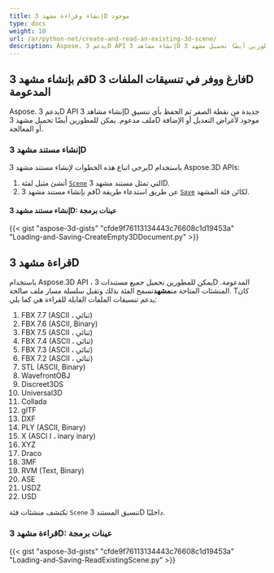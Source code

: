 ```yaml
---
title: إنشاء وقراءة مشهد 3D موجود
type: docs
weight: 10
url: /ar/python-net/create-and-read-an-existing-3d-scene/
description: Aspose. يدعم 3D API إنشاء مشاهد 3D جديدة من نقطة الصفر ثم الحفظ بأي تنسيق ملف مدعوم. يمكن للمطورين أيضًا تحميل مشهد 3D موجود لأغراض التعديل أو الإضافة أو المعالجة.
---
```

##  **قم بإنشاء مشهد 3D فارغ ووفر في تنسيقات الملفات 3D المدعومة**
Aspose. يدعم 3D API إنشاء مشاهد 3D جديدة من نقطة الصفر ثم الحفظ بأي تنسيق ملف مدعوم. يمكن للمطورين أيضًا تحميل مشهد 3D موجود لأغراض التعديل أو الإضافة أو المعالجة.
###  **إنشاء مستند مشهد 3D**
يرجى اتباع هذه الخطوات لإنشاء مستند مشهد 3D باستخدام Aspose.3D APIs:

1. أنشئ مثيل لفئة [`Scene`](https://reference.aspose.com/3d/net/aspose.threed/scene) التي تمثل مستند مشهد 3D.
1. قم بإنشاء مستند مشهد 3D عن طريق استدعاء طريقة [`Save`](https://reference.aspose.com/3d/net/aspose.threed/scene/methods/save) لكائن فئة المشهد.
####  **إنشاء مستند مشهد 3D: عينات برمجة**


{{< gist "aspose-3d-gists" "cfde9f76113134443c76608c1d19453a" "Loading-and-Saving-CreateEmpty3DDocument.py" >}}
##  **قراءة مشهد 3D**
باستخدام Aspose.3D API ، يمكن للمطورين تحميل جميع مستندات 3D المدعومة. المنشئات المتاحة من**مشهد**تسمح الفئة بذلك وتقبل سلسلة مسار ملف صالحة. Tكان يدعم تنسيقات الملفات القابلة للقراءة هي كما يلي:

1. FBX 7.7 (ASCII ، ثنائي)
1. FBX 7.6 (ASCII, Binary)
1. FBX 7.5 (ASCII ، ثنائي)
1. FBX 7.4 (ASCII ، ثنائي)
1. FBX 7.3 (ASCII ، ثنائي)
1. FBX 7.2 (ASCII ، ثنائي)
1. STL (ASCII, Binary)
1. WavefrontOBJ
1. Discreet3DS
1. Universal3D
1. Collada
1. glTF
1. DXF
1. PLY (ASCII, Binary)
1. X (ASCI I ، inary inary)
1. XYZ
1. Draco
1. 3MF
1. RVM (Text, Binary)
1. ASE
1. USDZ
1. USD

تكتشف منشئات فئة `Scene` تنسيق المستند 3D داخليًا.
###  **قراءة مشهد 3D: عينات برمجة**
{{< gist "aspose-3d-gists" "cfde9f76113134443c76608c1d19453a" "Loading-and-Saving-ReadExistingScene.py" >}}
